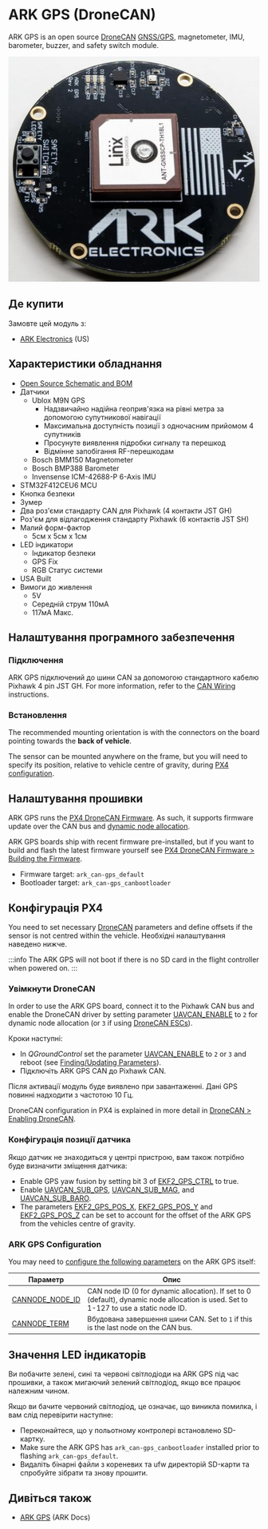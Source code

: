 # ARK GPS (DroneCAN)

ARK GPS is an open source [DroneCAN](index.md) [GNSS/GPS](../gps_compass/index.md), magnetometer, IMU, barometer, buzzer, and safety switch module.

![ARK GPS](../../assets/hardware/gps/ark/ark_gps.jpg)

## Де купити

Замовте цей модуль з:

- [ARK Electronics](https://arkelectron.com/product/ark-gps/) (US)

## Характеристики обладнання

- [Open Source Schematic and BOM](https://github.com/ARK-Electronics/ARK_GPS)
- Датчики
  - Ublox M9N GPS
    - Надзвичайно надійна геоприв'язка на рівні метра за допомогою супутникової навігації
    - Максимальна доступність позиції з одночасним прийомом 4 супутників
    - Просунуте виявлення підробки сигналу та перешкод
    - Відмінне запобігання RF-перешкодам
  - Bosch BMM150 Magnetometer
  - Bosch BMP388 Barometer
  - Invensense ICM-42688-P 6-Axis IMU
- STM32F412CEU6 MCU
- Кнопка безпеки
- Зумер
- Два роз'єми стандарту CAN для Pixhawk (4 контакти JST GH)
- Роз'єм для відлагодження стандарту Pixhawk (6 контактів JST SH)
- Малий форм-фактор
  - 5см x 5см x 1см
- LED індикатори
  - Індикатор безпеки
  - GPS Fix
  - RGB Статус системи
- USA Built
- Вимоги до живлення
  - 5V
  - Середній струм 110мA
  - 117мА Макс.

## Налаштування програмного забезпечення

### Підключення

ARK GPS підключений до шини CAN за допомогою стандартного кабелю Pixhawk 4 pin JST GH.
For more information, refer to the [CAN Wiring](../can/index.md#wiring) instructions.

### Встановлення

The recommended mounting orientation is with the connectors on the board pointing towards the **back of vehicle**.

The sensor can be mounted anywhere on the frame, but you will need to specify its position, relative to vehicle centre of gravity, during [PX4 configuration](#px4-configuration).

## Налаштування прошивки

ARK GPS runs the [PX4 DroneCAN Firmware](px4_cannode_fw.md).
As such, it supports firmware update over the CAN bus and [dynamic node allocation](../dronecan/index.md#node-id-allocation).

ARK GPS boards ship with recent firmware pre-installed, but if you want to build and flash the latest firmware yourself see [PX4 DroneCAN Firmware > Building the Firmware](px4_cannode_fw.md#building-the-firmware).

- Firmware target: `ark_can-gps_default`
- Bootloader target: `ark_can-gps_canbootloader`

## Конфігурація PX4

You need to set necessary [DroneCAN](index.md) parameters and define offsets if the sensor is not centred within the vehicle.
Необхідні налаштування наведено нижче.

:::info
The ARK GPS will not boot if there is no SD card in the flight controller when powered on.
:::

### Увімкнути DroneCAN

In order to use the ARK GPS board, connect it to the Pixhawk CAN bus and enable the DroneCAN driver by setting parameter [UAVCAN_ENABLE](../advanced_config/parameter_reference.md#UAVCAN_ENABLE) to `2` for dynamic node allocation (or `3` if using [DroneCAN ESCs](../dronecan/escs.md)).

Кроки наступні:

- In _QGroundControl_ set the parameter [UAVCAN_ENABLE](../advanced_config/parameter_reference.md#UAVCAN_ENABLE) to `2` or `3` and reboot (see [Finding/Updating Parameters](../advanced_config/parameters.md)).
- Підключіть ARK GPS CAN до Pixhawk CAN.

Після активації модуль буде виявлено при завантаженні.
Дані GPS повинні надходити з частотою 10 Гц.

DroneCAN configuration in PX4 is explained in more detail in [DroneCAN > Enabling DroneCAN](../dronecan/index.md#enabling-dronecan).

### Конфігурація позиції датчика

Якщо датчик не знаходиться у центрі пристрою, вам також потрібно буде визначити зміщення датчика:

- Enable GPS yaw fusion by setting bit 3 of [EKF2_GPS_CTRL](../advanced_config/parameter_reference.md#EKF2_GPS_CTRL) to true.
- Enable [UAVCAN_SUB_GPS](../advanced_config/parameter_reference.md#UAVCAN_SUB_GPS), [UAVCAN_SUB_MAG](../advanced_config/parameter_reference.md#UAVCAN_SUB_MAG), and [UAVCAN_SUB_BARO](../advanced_config/parameter_reference.md#UAVCAN_SUB_BARO).
- The parameters [EKF2_GPS_POS_X](../advanced_config/parameter_reference.md#EKF2_GPS_POS_X), [EKF2_GPS_POS_Y](../advanced_config/parameter_reference.md#EKF2_GPS_POS_Y) and [EKF2_GPS_POS_Z](../advanced_config/parameter_reference.md#EKF2_GPS_POS_Z) can be set to account for the offset of the ARK GPS from the vehicles centre of gravity.

### ARK GPS Configuration

You may need to [configure the following parameters](../dronecan/index.md#qgc-cannode-parameter-configuration) on the ARK GPS itself:

| Параметр                                                                                                                                           | Опис                                                                                                                                                                                                                        |
| -------------------------------------------------------------------------------------------------------------------------------------------------- | --------------------------------------------------------------------------------------------------------------------------------------------------------------------------------------------------------------------------- |
| <a id="CANNODE_NODE_ID"></a>[CANNODE_NODE_ID](../advanced_config/parameter_reference.md#CANNODE_NODE_ID) | CAN node ID (0 for dynamic allocation). If set to 0 (default), dynamic node allocation is used. Set to 1-127 to use a static node ID. |
| <a id="CANNODE_TERM"></a>[CANNODE_TERM](../advanced_config/parameter_reference.md#CANNODE_TERM)                               | Вбудована завершення шини CAN. Set to `1` if this is the last node on the CAN bus.                                                                                                          |

## Значення LED індикаторів

Ви побачите зелені, сині та червоні світлодіоди на ARK GPS під час прошивки, а також мигаючий зелений світлодіод, якщо все працює належним чином.

Якщо ви бачите червоний світлодіод, це означає, що виникла помилка, і вам слід перевірити наступне:

- Переконайтеся, що у польотному контролері встановлено SD-картку.
- Make sure the ARK GPS has `ark_can-gps_canbootloader` installed prior to flashing `ark_can-gps_default`.
- Видаліть бінарні файли з кореневих та ufw директорій SD-карти та спробуйте зібрати та знову прошити.

## Дивіться також

- [ARK GPS](https://arkelectron.gitbook.io/ark-documentation/sensors/ark-gps) (ARK Docs)
